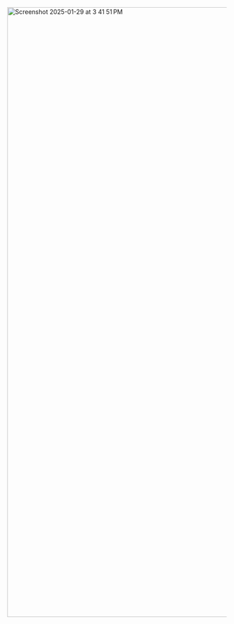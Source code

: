<img width="1398" alt="Screenshot 2025-01-29 at 3 41 51 PM" src="https://github.com/user-attachments/assets/958e0e81-11e4-4a89-93e6-cc1b4fd4151c" />
